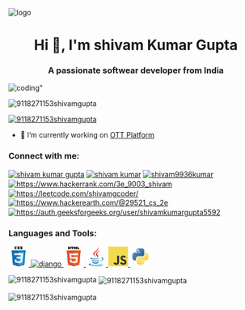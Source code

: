 ![logo](https://cdn.pixabay.com/photo/2018/05/08/08/44/artificial-intelligence-3382507_960_720.jpg)

<h1 align="center">Hi 👋, I'm shivam Kumar Gupta</h1>
<h3 align="center">A passionate softwear developer from India</h3>
<img aling="right" alt=coding" width="400" src="https://www.lambdatest.com/resources/images/news24.gif">

<p align="left"> <img src="https://komarev.com/ghpvc/?username=9118271153shivamgupta&label=Profile%20views&color=0e75b6&style=flat" alt="9118271153shivamgupta" /> </p>

<p align="left"> <a href="https://github.com/ryo-ma/github-profile-trophy"><img src="https://github-profile-trophy.vercel.app/?username=9118271153shivamgupta" alt="9118271153shivamgupta" /></a> </p>

- 🔭 I’m currently working on [OTT Platform](ongoing)

<h3 align="left">Connect with me:</h3>
<p align="left">
<a href="https://linkedin.com/in/shivam kumar gupta" target="blank"><img align="center" src="https://raw.githubusercontent.com/rahuldkjain/github-profile-readme-generator/master/src/images/icons/Social/linked-in-alt.svg" alt="shivam kumar gupta" height="30" width="40" /></a>
<a href="https://fb.com/shivam kumar" target="blank"><img align="center" src="https://raw.githubusercontent.com/rahuldkjain/github-profile-readme-generator/master/src/images/icons/Social/facebook.svg" alt="shivam kumar" height="30" width="40" /></a>
<a href="https://instagram.com/shivam9936kumar" target="blank"><img align="center" src="https://raw.githubusercontent.com/rahuldkjain/github-profile-readme-generator/master/src/images/icons/Social/instagram.svg" alt="shivam9936kumar" height="30" width="40" /></a>
<a href="https://www.hackerrank.com/https://www.hackerrank.com/3e_9003_shivam" target="blank"><img align="center" src="https://raw.githubusercontent.com/rahuldkjain/github-profile-readme-generator/master/src/images/icons/Social/hackerrank.svg" alt="https://www.hackerrank.com/3e_9003_shivam" height="30" width="40" /></a>
<a href="https://www.leetcode.com/https://leetcode.com/shivamgcoder/" target="blank"><img align="center" src="https://raw.githubusercontent.com/rahuldkjain/github-profile-readme-generator/master/src/images/icons/Social/leet-code.svg" alt="https://leetcode.com/shivamgcoder/" height="30" width="40" /></a>
<a href="https://www.hackerearth.com/https://www.hackerearth.com/@29521_cs_2e" target="blank"><img align="center" src="https://raw.githubusercontent.com/rahuldkjain/github-profile-readme-generator/master/src/images/icons/Social/hackerearth.svg" alt="https://www.hackerearth.com/@29521_cs_2e" height="30" width="40" /></a>
<a href="https://auth.geeksforgeeks.org/user/https://auth.geeksforgeeks.org/user/shivamkumargupta5592" target="blank"><img align="center" src="https://raw.githubusercontent.com/rahuldkjain/github-profile-readme-generator/master/src/images/icons/Social/geeks-for-geeks.svg" alt="https://auth.geeksforgeeks.org/user/shivamkumargupta5592" height="30" width="40" /></a>
</p>

<h3 align="left">Languages and Tools:</h3>
<p align="left"> <a href="https://www.w3schools.com/css/" target="_blank" rel="noreferrer"> <img src="https://raw.githubusercontent.com/devicons/devicon/master/icons/css3/css3-original-wordmark.svg" alt="css3" width="40" height="40"/> </a> <a href="https://www.djangoproject.com/" target="_blank" rel="noreferrer"> <img src="https://cdn.worldvectorlogo.com/logos/django.svg" alt="django" width="40" height="40"/> </a> <a href="https://www.w3.org/html/" target="_blank" rel="noreferrer"> <img src="https://raw.githubusercontent.com/devicons/devicon/master/icons/html5/html5-original-wordmark.svg" alt="html5" width="40" height="40"/> </a> <a href="https://www.java.com" target="_blank" rel="noreferrer"> <img src="https://raw.githubusercontent.com/devicons/devicon/master/icons/java/java-original.svg" alt="java" width="40" height="40"/> </a> <a href="https://developer.mozilla.org/en-US/docs/Web/JavaScript" target="_blank" rel="noreferrer"> <img src="https://raw.githubusercontent.com/devicons/devicon/master/icons/javascript/javascript-original.svg" alt="javascript" width="40" height="40"/> </a> <a href="https://www.python.org" target="_blank" rel="noreferrer"> <img src="https://raw.githubusercontent.com/devicons/devicon/master/icons/python/python-original.svg" alt="python" width="40" height="40"/> </a> </p>

<p><img align="left" src="https://github-readme-stats.vercel.app/api/top-langs?username=9118271153shivamgupta&show_icons=true&locale=en&layout=compact" alt="9118271153shivamgupta" /></p>

<p>&nbsp;<img align="center" src="https://github-readme-stats.vercel.app/api?username=9118271153shivamgupta&show_icons=true&locale=en" alt="9118271153shivamgupta" /></p>

<p><img align="center" src="https://github-readme-streak-stats.herokuapp.com/?user=9118271153shivamgupta&" alt="9118271153shivamgupta" /></p>
